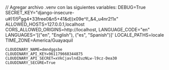 // Agregar archivo .venv con las siguientes variables:
    DEBUG=True
    SECRET_KEY="django-insecure-u#)$1)5^p$gg4*33free0&n5+41&d))x09e^l!_&4_u4nr2!1x"
    ALLOWED_HOSTS=127.0.0.1,localhost
    CORS_ALLOWED_ORIGINS=http://localhost,
    LANGUAGE_CODE="en"
    LANGUAGES='[("en", "English"), ("es", "Spanish")]'
    LOCALE_PATHS=locale
    TIME_ZONE=America/Guayaquil


    CLOUDINARY_NAME=dmndggsbe
    CLOUDINARY_API_KEY=961179668344875
    CLOUDINARY_API_SECRET=xVkCjavlnd2uzNLw-l9cz-Dea30
    CLOUDINARY_SECURE=True




